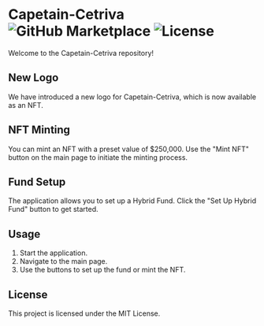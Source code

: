# Capetain-Cetriva ![GitHub Marketplace](https://img.shields.io/badge/GitHub-Marketplace-blue) ![License](https://img.shields.io/badge/License-MIT-green)

Welcome to the Capetain-Cetriva repository!

## New Logo

We have introduced a new logo for Capetain-Cetriva, which is now available as an NFT.

## NFT Minting

You can mint an NFT with a preset value of $250,000. Use the "Mint NFT" button on the main page to initiate the minting process.

## Fund Setup

The application allows you to set up a Hybrid Fund. Click the "Set Up Hybrid Fund" button to get started.

## Usage

1. Start the application.
2. Navigate to the main page.
3. Use the buttons to set up the fund or mint the NFT.

## License

This project is licensed under the MIT License.
